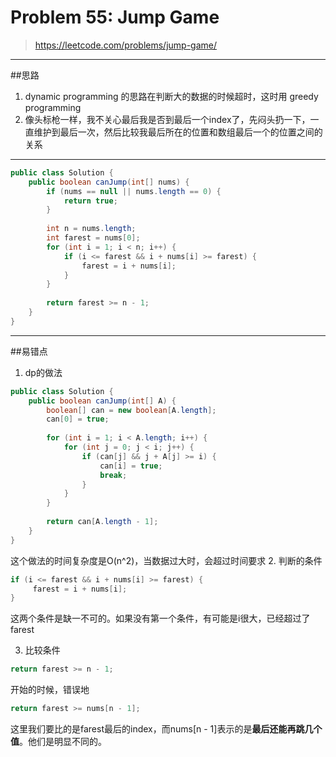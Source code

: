 # Problem 55: Jump Game


> https://leetcode.com/problems/jump-game/

-----------------------------------------
##思路
1. dynamic programming 的思路在判断大的数据的时候超时，这时用 greedy programming
2. 像头标枪一样，我不关心最后我是否到最后一个index了，先闷头扔一下，一直维护到最后一次，然后比较我最后所在的位置和数组最后一个的位置之间的关系



--------------------------------------
```java
public class Solution {
    public boolean canJump(int[] nums) {
        if (nums == null || nums.length == 0) {
            return true;
        }
        
        int n = nums.length;
        int farest = nums[0];
        for (int i = 1; i < n; i++) {
            if (i <= farest && i + nums[i] >= farest) {
                farest = i + nums[i];
            }
        }
        
        return farest >= n - 1;
    }
}
```
-----------------------
##易错点
1. dp的做法
```java
public class Solution {
    public boolean canJump(int[] A) {
        boolean[] can = new boolean[A.length];
        can[0] = true;
        
        for (int i = 1; i < A.length; i++) {
            for (int j = 0; j < i; j++) {
                if (can[j] && j + A[j] >= i) {
                    can[i] = true;
                    break;
                }
            }
        }
        
        return can[A.length - 1];
    }
}
```
这个做法的时间复杂度是O(n^2)，当数据过大时，会超过时间要求
2. 判断的条件
```java
if (i <= farest && i + nums[i] >= farest) {
     farest = i + nums[i];
}
```
这两个条件是缺一不可的。如果没有第一个条件，有可能是i很大，已经超过了farest

3. 比较条件
```java
return farest >= n - 1;
```
开始的时候，错误地
```java
return farest >= nums[n - 1];
```
这里我们要比的是farest最后的index，而nums[n - 1]表示的是**最后还能再跳几个值**。他们是明显不同的。

















